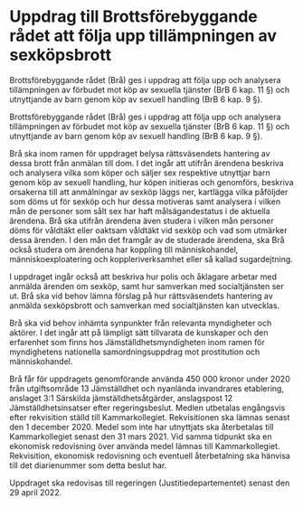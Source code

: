 # Uppdrag till Brottsförebyggande rådet att följa upp tillämpningen av sexköpsbrott

Brottsförebyggande rådet (Brå) ges i uppdrag att följa upp och analysera tillämpningen av förbudet mot köp av sexuella tjänster (BrB 6 kap. 11 §) och utnyttjande av barn genom köp av sexuell handling (BrB 6 kap. 9 §).

Brottsförebyggande rådet (Brå) ges i uppdrag att följa upp och analysera tillämpningen av förbudet mot köp av sexuella tjänster (BrB 6 kap. 11 §) och utnyttjande av barn genom köp av sexuell handling (BrB 6 kap. 9 §).

Brå ska inom ramen för uppdraget belysa rättsväsendets hantering av dessa brott från anmälan till dom. I det ingår att utifrån ärendena beskriva och analysera vilka som köper och säljer sex respektive utnyttjar barn genom köp av sexuell handling, hur köpen initieras och genomförs, beskriva orsakerna till att anmälningar av sexköp läggs ner, kartlägga vilka påföljder som döms ut för sexköp och hur dessa motiveras samt analysera i vilken mån de personer som sålt sex har haft målsägandestatus i de aktuella ärendena. Brå ska utifrån ärendena även studera i vilken mån personer döms för våldtäkt eller oaktsam våldtäkt vid sexköp och vad som utmärker dessa ärenden. I den mån det framgår av de studerade ärendena, ska Brå också studera om ärendena har koppling till människohandel, människoexploatering och koppleriverksamhet eller så kallad sugardejtning.

I uppdraget ingår också att beskriva hur polis och åklagare arbetar med anmälda ärenden om sexköp, samt hur samverkan med socialtjänsten ser ut. Brå ska vid behov lämna förslag på hur rättsväsendets hantering av anmälda sexköpsbrott och samverkan med socialtjänsten kan utvecklas.

Brå ska vid behov inhämta synpunkter från relevanta myndigheter och aktörer. I det ingår att på lämpligt sätt tillvarata de kunskaper och den erfarenhet som finns hos Jämställdhetsmyndigheten inom ramen för
myndighetens nationella samordningsuppdrag mot prostitution och människohandel.

Brå får för uppdragets genomförande använda 450 000 kronor under 2020 från utgiftsområde 13 Jämställdhet och nyanlända invandrares etablering, anslaget 3:1 Särskilda jämställdhetsåtgärder, anslagspost 12 Jämställdhetsinsatser efter regeringsbeslut. Medlen utbetalas engångsvis efter rekvisition ställd till Kammarkollegiet. Rekvisitionen ska lämnas senast den 1 december 2020. Medel som inte har utnyttjats ska återbetalas till Kammarkollegiet senast den 31 mars 2021. Vid samma tidpunkt ska en ekonomisk redovisning över använda medel lämnas till Kammarkollegiet. Rekvisition, ekonomisk redovisning och eventuell återbetalning ska hänvisa till det diarienummer som detta beslut har.

Uppdraget ska redovisas till regeringen (Justitiedepartementet) senast den 29 april 2022.
